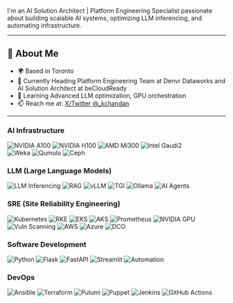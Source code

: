 

I'm an AI Solution Architect | Platform Engineering Specialist passionate about building scalable AI systems, optimizing LLM inferencing, and automating infrastructure. 

---

## 🚀 About Me
- 🌍 Based in Toronto
- 💼 Currently Heading Platform Engineering Team at Denvr Dataworks and AI Solution Architect at beCloudReady
- 🌱 Learning Advanced LLM optimization, GPU orchestration
- 📫 Reach me at: [X/Twitter @_kchandan](https://x.com/_kchandan)

---
### AI Infrastructure
![NVIDIA A100](https://img.shields.io/badge/NVIDIA%20A100-76B900?style=flat&logo=nvidia&logoColor=white)
![NVIDIA H100](https://img.shields.io/badge/NVIDIA%20H100-76B900?style=flat&logo=nvidia&logoColor=white)
![AMD Mi300](https://img.shields.io/badge/AMD%20Mi300-ED1C24?style=flat&logo=amd&logoColor=white)
![Intel Gaudi2](https://img.shields.io/badge/Intel%20Gaudi2-0071C5?style=flat&logo=intel&logoColor=white)  
![Weka](https://img.shields.io/badge/Weka-FF6600?style=flat)  ![Qumulo](https://img.shields.io/badge/Qumulo-00AEEF?style=flat)  ![Ceph](https://img.shields.io/badge/Ceph-FF4500?style=flat)

### LLM (Large Language Models)
![LLM Inferencing](https://img.shields.io/badge/LLM%20Inferencing-6A5ACD?style=flat) ![RAG](https://img.shields.io/badge/RAG%20Apps-4682B4?style=flat) ![vLLM](https://img.shields.io/badge/vLLM-FFD700?style=flat) ![TGI](https://img.shields.io/badge/TGI-20B2AA?style=flat) ![Ollama](https://img.shields.io/badge/Ollama-32CD32?style=flat) ![AI Agents](https://img.shields.io/badge/AI%20Agent%20Dev-9932CC?style=flat)

### SRE (Site Reliability Engineering)
![Kubernetes](https://img.shields.io/badge/Kubernetes-326CE5?style=flat&logo=kubernetes&logoColor=white)  ![RKE](https://img.shields.io/badge/RKE-326CE5?style=flat)  ![EKS](https://img.shields.io/badge/EKS-FF9900?style=flat&logo=amazonaws&logoColor=white)  ![AKS](https://img.shields.io/badge/AKS-0078D4?style=flat&logo=microsoftazure&logoColor=white)  ![Prometheus](https://img.shields.io/badge/Prometheus-E6522C?style=flat&logo=prometheus&logoColor=white)  ![NVIDIA GPU](https://img.shields.io/badge/NVIDIA%20GPU-76B900?style=flat&logo=nvidia&logoColor=white)  ![Vuln Scanning](https://img.shields.io/badge/Vuln%20Scanning-FF4500?style=flat)  ![AWS](https://img.shields.io/badge/AWS-232F3E?style=flat&logo=amazonaws&logoColor=white) ![Azure](https://img.shields.io/badge/Azure-0078D4?style=flat&logo=microsoftazure&logoColor=white)   ![DCO](https://img.shields.io/badge/DCO-4682B4?style=flat)

### Software Development
![Python](https://img.shields.io/badge/Python-3776AB?style=flat&logo=python&logoColor=white)  ![Flask](https://img.shields.io/badge/Flask-000000?style=flat&logo=flask&logoColor=white)  ![FastAPI](https://img.shields.io/badge/FastAPI-009688?style=flat&logo=fastapi&logoColor=white)  ![Streamlit](https://img.shields.io/badge/Streamlit-FF4B4B?style=flat&logo=streamlit&logoColor=white)  ![Automation](https://img.shields.io/badge/Automation-6A5ACD?style=flat)

### DevOps
![Ansible](https://img.shields.io/badge/Ansible-EE0000?style=flat&logo=ansible&logoColor=white)  ![Terraform](https://img.shields.io/badge/Terraform-7B42BC?style=flat&logo=terraform&logoColor=white)  ![Pulumi](https://img.shields.io/badge/Pulumi-8A1F9C?style=flat&logo=pulumi&logoColor=white)  ![Puppet](https://img.shields.io/badge/Puppet-FFAE1A?style=flat&logo=puppet&logoColor=white)  ![Jenkins](https://img.shields.io/badge/Jenkins-D24939?style=flat&logo=jenkins&logoColor=white)  ![GitHub Actions](https://img.shields.io/badge/GitHub%20Actions-2088FF?style=flat&logo=githubactions&logoColor=white)



